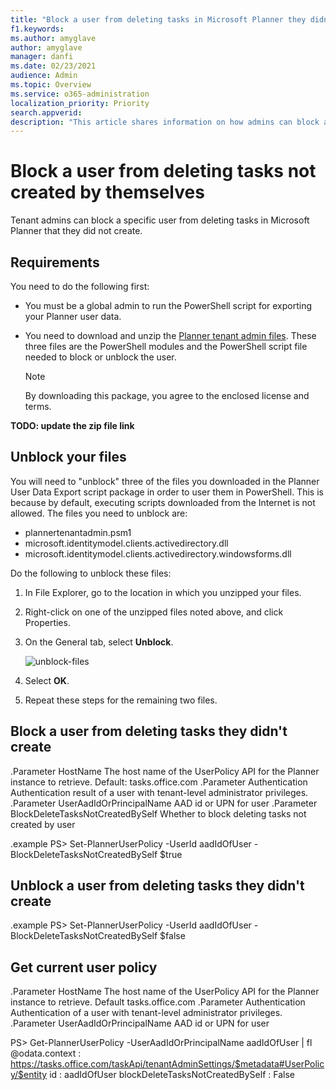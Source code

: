 ```yaml
---
title: "Block a user from deleting tasks in Microsoft Planner they didn't create"
f1.keywords:
ms.author: amyglave
author: amyglave
manager: danfi
ms.date: 02/23/2021
audience: Admin
ms.topic: Overview
ms.service: o365-administration
localization_priority: Priority
search.appverid:
description: "This article shares information on how admins can block a user from deleting tasks the user didn't create"
---
```


# Block a user from deleting tasks not created by themselves

Tenant admins can block a specific user from deleting tasks in Microsoft Planner that they did not create.

## Requirements

You need to do the following first:

- You must be a global admin to run the PowerShell script for exporting your Planner user data.
- You need to download and unzip the [Planner tenant admin files](https://go.microsoft.com/fwlink/?linkid=871954). These three files are the PowerShell modules and the PowerShell script file needed to block or unblock the user.

    > [!NOTE]
    > By downloading this package, you agree to the enclosed license and terms.

**TODO: update the zip file link**

## Unblock your files

You will need to "unblock" three of the files you downloaded in the Planner User Data Export script package in order to user them in PowerShell. This is because by default, executing scripts downloaded from the Internet is not allowed. The files you need to unblock are:

- plannertenantadmin.psm1
- microsoft.identitymodel.clients.activedirectory.dll
- microsoft.identitymodel.clients.activedirectory.windowsforms.dll

Do the following to unblock these files:

1. In File Explorer, go to the location in which you unzipped your files.
2. Right-click on one of the unzipped files noted above, and click Properties.
3. On the General tab, select **Unblock**.

    ![unblock-files](media/unblock-files.png) 

4. Select **OK**.

5. Repeat these steps for the remaining two files.

## Block a user from deleting tasks they didn't create
.Parameter HostName
The host name of the UserPolicy API for the Planner instance to retrieve. Default: tasks.office.com
.Parameter Authentication
Authentication result of a user with tenant-level administrator privileges.
.Parameter UserAadIdOrPrincipalName
AAD id or UPN for user
.Parameter BlockDeleteTasksNotCreatedBySelf
Whether to block deleting tasks not created by user

.example
PS> Set-PlannerUserPolicy -UserId aadIdOfUser -BlockDeleteTasksNotCreatedBySelf $true



## Unblock a user from deleting tasks they didn't create

.example
PS> Set-PlannerUserPolicy -UserId aadIdOfUser -BlockDeleteTasksNotCreatedBySelf $false

## Get current user policy

.Parameter HostName
The host name of the UserPolicy API for the Planner instance to retrieve. Default tasks.office.com
.Parameter Authentication
Authentication of a user with tenant-level administrator privileges.
.Parameter UserAadIdOrPrincipalName
AAD id or UPN for user

PS> Get-PlannerUserPolicy -UserAadIdOrPrincipalName aadIdOfUser | fl
@odata.context                   : https://tasks.office.com/taskApi/tenantAdminSettings/$metadata#UserPolicy/$entity
id                               : aadIdOfUser
blockDeleteTasksNotCreatedBySelf : False

